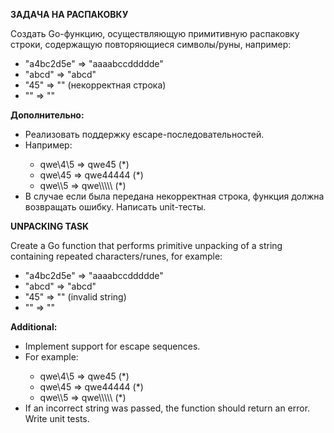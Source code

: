 <p><b>ЗАДАЧА НА РАСПАКОВКУ</b></p>
<p>Создать Go-функцию, осуществляющую примитивную распаковку строки, содержащую повторяющиеся символы/руны, например:</p>
<ul>
    <li>"a4bc2d5e" => "aaaabccddddde"</li>
    <li>"abcd" => "abcd"</li>
    <li>"45" => "" (некорректная строка)</li>
    <li>"" => ""</li>
</ul>
<p><b>Дополнительно:</b></p>
<ul>
    <li>Реализовать поддержку escape-последовательностей.</li>
    <li>Например:</li>
    <ul>
        <li>qwe\4\5 => qwe45 (*)</li>
        <li>qwe\45 => qwe44444 (*)</li>
        <li>qwe\\5 => qwe\\\\\ (*)</li>
    </ul>
    <li>В случае если была передана некорректная строка, функция должна возвращать ошибку. Написать unit-тесты.</li>
</ul>


<p><b>UNPACKING TASK</b></p>
<p>Create a Go function that performs primitive unpacking of a string containing repeated characters/runes, for example:</p>
<ul>
    <li>"a4bc2d5e" => "aaaabccddddde"</li>
    <li>"abcd" => "abcd"</li>
    <li>"45" => "" (invalid string)</li>
    <li>"" => ""</li>
</ul>
<p><b>Additional:</b></p>
<ul>
    <li>Implement support for escape sequences.</li>
    <li>For example:</li>
    <ul>
        <li>qwe\4\5 => qwe45 (*)</li>
        <li>qwe\45 => qwe44444 (*)</li>
        <li>qwe\\5 => qwe\\\\\ (*)</li>
    </ul>
    <li>If an incorrect string was passed, the function should return an error. Write unit tests.</li>
</ul>